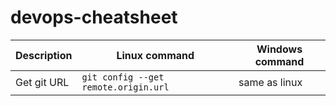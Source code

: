 # devops-cheatsheet

|Description|Linux command|Windows command|
|--|--|--|
|Get git URL|`git config --get remote.origin.url`|same as linux|
